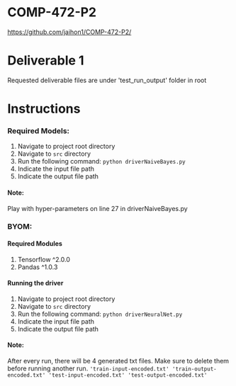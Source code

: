# COMP-472-P2
https://github.com/jaihon1/COMP-472-P2/

# Deliverable 1
Requested deliverable files are under 'test_run_output' folder in root
# Instructions
### Required Models:
1. Navigate to project root directory
2. Navigate to `src` directory
3. Run the following command: `python driverNaiveBayes.py`
4. Indicate the input file path
5. Indicate the output file path

#### Note:
Play with hyper-parameters on line 27 in driverNaiveBayes.py
### BYOM:
#### Required Modules
1. Tensorflow ^2.0.0
2. Pandas ^1.0.3
#### Running the driver
1. Navigate to project root directory
2. Navigate to `src` directory
3. Run the following command: `python driverNeuralNet.py`
4. Indicate the input file path
5. Indicate the output file path

#### Note:
After every run, there will be 4 generated txt files. Make sure to delete them before running another run.
`'train-input-encoded.txt' 'train-output-encoded.txt' 'test-input-encoded.txt' 'test-output-encoded.txt'`
